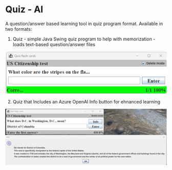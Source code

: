 # Quiz - AI 

A question/answer based learning tool in quiz program format. Available in two formats:

1. Quiz - simple Java Swing quiz program to help with memorization - loads text-based question/answer files

![](./img/quiz2023-06-13.png)

2. Quiz that Includes an Azure OpenAI Info button for ehnanced learning

![](./img/quiz-AI-2023-06-13.png)